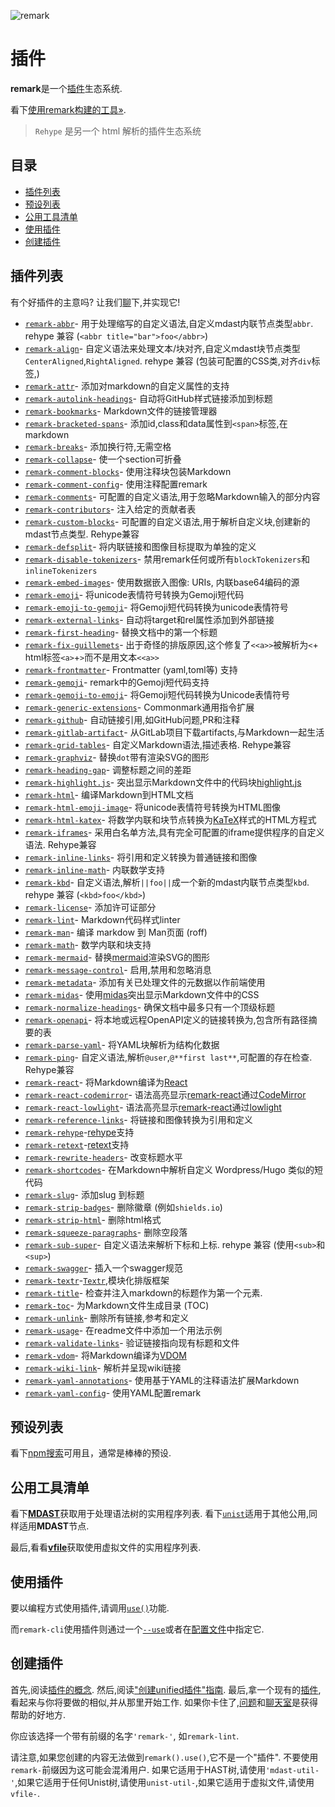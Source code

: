 
![remark][logo]

# 插件

**remark**是一个[插件][plugins]生态系统. 

看下[使用remark构建的工具»][products]. 

> `Rehype` 是另一个 html 解析的插件生态系统

## 目录

<!-- START doctoc generated TOC please keep comment here to allow auto update -->
<!-- DON'T EDIT THIS SECTION, INSTEAD RE-RUN doctoc TO UPDATE -->


- [插件列表](#%E6%8F%92%E4%BB%B6%E5%88%97%E8%A1%A8)
- [预设列表](#%E9%A2%84%E8%AE%BE%E5%88%97%E8%A1%A8)
- [公用工具清单](#%E5%85%AC%E7%94%A8%E5%B7%A5%E5%85%B7%E6%B8%85%E5%8D%95)
- [使用插件](#%E4%BD%BF%E7%94%A8%E6%8F%92%E4%BB%B6)
- [创建插件](#%E5%88%9B%E5%BB%BA%E6%8F%92%E4%BB%B6)

<!-- END doctoc generated TOC please keep comment here to allow auto update -->

## 插件列表

有个好插件的主意吗? 让我们[聊][gitter]下,并实现它!

-   [`remark-abbr`](https://github.com/zestedesavoir/zmarkdown/tree/master/packages/remark-abbr)- 用于处理缩写的自定义语法,自定义mdast内联节点类型`abbr`. rehype 兼容 (`<abbr title="bar">foo</abbr>`) 
-   [`remark-align`](https://github.com/zestedesavoir/zmarkdown/tree/master/packages/remark-align)- 自定义语法来处理文本/块对齐,自定义mdast块节点类型`CenterAligned`,`RightAligned`. rehype 兼容 (包装可配置的CSS类,对齐`div`标签,) 
-   [`remark-attr`](https://github.com/arobase-che/remark-attr)- 添加对markdown的自定义属性的支持
-   [`remark-autolink-headings`](https://github.com/ben-eb/remark-autolink-headings)- 自动将GitHub样式链接添加到标题
-   [`remark-bookmarks`](https://github.com/ben-eb/remark-bookmarks)-  Markdown文件的链接管理器
-   [`remark-bracketed-spans`](https://github.com/sethvincent/remark-bracketed-spans)- 添加id,class和data属性到`<span>`标签,在markdown
-   [`remark-breaks`](https://github.com/remarkjs/remark-breaks)- 添加换行符,无需空格
-   [`remark-collapse`](https://github.com/Rokt33r/remark-collapse)- 使一个section可折叠
-   [`remark-comment-blocks`](https://github.com/ben-eb/remark-comment-blocks)- 使用注释块包装Markdown
-   [`remark-comment-config`](https://github.com/remarkjs/remark-comment-config)- 使用注释配置remark
-   [`remark-comments`](https://github.com/zestedesavoir/zmarkdown/tree/master/packages/remark-comments)- 可配置的自定义语法,用于忽略Markdown输入的部分内容
-   [`remark-contributors`](https://github.com/hughsk/remark-contributors)- 注入给定的贡献者表
-   [`remark-custom-blocks`](https://github.com/zestedesavoir/zmarkdown/tree/master/packages/remark-custom-blocks)- 可配置的自定义语法,用于解析自定义块,创建新的mdast节点类型. Rehype兼容
-   [`remark-defsplit`](https://github.com/eush77/remark-defsplit)- 将内联链接和图像目标提取为单独的定义
-   [`remark-disable-tokenizers`](https://github.com/zestedesavoir/zmarkdown/tree/master/packages/remark-disable-tokenizers)- 禁用remark任何或所有`blockTokenizers`和`inlineTokenizers`
-   [`remark-embed-images`](https://github.com/dherges/remark-embed-images)- 使用数据嵌入图像: URIs, 内联base64编码的源
-   [`remark-emoji`](https://github.com/rhysd/remark-emoji)- 将unicode表情符号转换为Gemoji短代码
-   [`remark-emoji-to-gemoji`](https://github.com/jackycute/remark-emoji-to-gemoji)- 将Gemoji短代码转换为unicode表情符号
-   [`remark-external-links`](https://github.com/xuopled/remark-external-links)- 自动将target和rel属性添加到外部链接
-   [`remark-first-heading`](https://github.com/laat/remark-first-heading)- 替换文档中的第一个标题
-   [`remark-fix-guillemets`](https://github.com/zestedesavoir/zmarkdown/tree/master/packages/remark-fix-guillemets)- 出于奇怪的排版原因,这个修复了`<<a>>`被解析为`<`+ html标签`<a>`+`>`而不是用文本`<<a>>`
-   [`remark-frontmatter`](https://github.com/remarkjs/remark-frontmatter)-  Frontmatter (yaml,toml等) 支持
-   [`remark-gemoji`](https://github.com/remarkjs/remark-gemoji)- remark中的Gemoji短代码支持
-   [`remark-gemoji-to-emoji`](https://github.com/jackycute/remark-gemoji-to-emoji)- 将Gemoji短代码转换为Unicode表情符号
-   [`remark-generic-extensions`](https://github.com/medfreeman/remark-generic-extensions)-  Commonmark通用指令扩展
-   [`remark-github`](https://github.com/remarkjs/remark-github)- 自动链接引用,如GitHub问题,PR和注释
-   [`remark-gitlab-artifact`](https://github.com/temando/remark-gitlab-artifact)- 从GitLab项目下载artifacts,与Markdown一起生活
-   [`remark-grid-tables`](https://github.com/zestedesavoir/zmarkdown/tree/master/packages/remark-grid-tables)- 自定义Markdown语法,描述表格. Rehype兼容
-   [`remark-graphviz`](https://github.com/temando/remark-graphviz)- 替换`dot`带有渲染SVG的图形
-   [`remark-heading-gap`](https://github.com/ben-eb/remark-heading-gap)- 调整标题之间的差距
-   [`remark-highlight.js`](https://github.com/ben-eb/remark-highlight.js)- 突出显示Markdown文件中的代码块[highlight.js](https://github.com/isagalaev/highlight.js)
-   [`remark-html`](https://github.com/remarkjs/remark-html)- 编译Markdown到HTML文档
-   [`remark-html-emoji-image`](https://github.com/jackycute/remark-html-emoji-image)- 将unicode表情符号转换为HTML图像
-   [`remark-html-katex`](https://github.com/rokt33r/remark-math/blob/master/packages/remark-html-katex/readme.md)- 将数学内联和块节点转换为[KaTeX](https://github.com/Khan/KaTeX)样式的HTML方程式
-   [`remark-iframes`](https://github.com/zestedesavoir/zmarkdown/tree/master/packages/remark-iframes)- 采用白名单方法,具有完全可配置的iframe提供程序的自定义语法. Rehype兼容
-   [`remark-inline-links`](https://github.com/remarkjs/remark-inline-links)- 将引用和定义转换为普通链接和图像
-   [`remark-inline-math`](https://github.com/bizen241/remark-inline-math)- 内联数学支持
-   [`remark-kbd`](https://github.com/zestedesavoir/zmarkdown/tree/master/packages/remark-kbd)- 自定义语法,解析`||foo||`成一个新的mdast内联节点类型`kbd`. rehype 兼容 (`<kbd>foo</kbd>`) 
-   [`remark-license`](https://github.com/remarkjs/remark-license)- 添加许可证部分
-   [`remark-lint`](https://github.com/remarkjs/remark-lint)-  Markdown代码样式linter
-   [`remark-man`](https://github.com/remarkjs/remark-man)- 编译 markdow 到 Man页面 (roff) 
-   [`remark-math`](https://github.com/rokt33r/remark-math)- 数学内联和块支持
-   [`remark-mermaid`](https://github.com/temando/remark-mermaid)- 替换[mermaid](https://mermaidjs.github.io/)渲染SVG的图形
-   [`remark-message-control`](https://github.com/remarkjs/remark-message-control)- 启用,禁用和忽略消息
-   [`remark-metadata`](https://github.com/temando/remark-metadata)- 添加有关已处理文件的元数据以作前端使用
-   [`remark-midas`](https://github.com/ben-eb/remark-midas)- 使用[midas](https://github.com/ben-eb/midas)突出显示Markdown文件中的CSS
-   [`remark-normalize-headings`](https://github.com/eush77/remark-normalize-headings)- 确保文档中最多只有一个顶级标题
-   [`remark-openapi`](https://github.com/temando/remark-openapi)- 将本地或远程OpenAPI定义的链接转换为,包含所有路径摘要的表
-   [`remark-parse-yaml`](https://github.com/landakram/remark-parse-yaml)- 将YAML块解析为结构化数据
-   [`remark-ping`](https://github.com/zestedesavoir/zmarkdown/tree/master/packages/remark-ping)- 自定义语法,解析`@user`,`@**first last**`,可配置的存在检查. Rehype兼容
-   [`remark-react`](https://github.com/mapbox/remark-react)- 将Markdown编译为[React](https://github.com/facebook/react)
-   [`remark-react-codemirror`](https://github.com/craftzdog/remark-react-codemirror)- 语法高亮显示[remark-react](https://github.com/mapbox/remark-react)通过[CodeMirror](https://codemirror.net)
-   [`remark-react-lowlight`](https://github.com/bebraw/remark-react-lowlight)- 语法高亮显示[remark-react](https://github.com/mapbox/remark-react)通过[lowlight](https://github.com/wooorm/lowlight)
-   [`remark-reference-links`](https://github.com/remarkjs/remark-reference-links)- 将链接和图像转换为引用和定义
-   [`remark-rehype`](https://github.com/remarkjs/remark-rehype)-[rehype](https://github.com/rehypejs/rehype)支持
-   [`remark-retext`](https://github.com/remarkjs/remark-retext)-[retext](https://github.com/retextjs/retext)支持
-   [`remark-rewrite-headers`](https://github.com/strugee/remark-rewrite-headers)- 改变标题水平
-   [`remark-shortcodes`](https://github.com/djm/remark-shortcodes)- 在Markdown中解析自定义 Wordpress/Hugo 类似的短代码
-   [`remark-slug`](https://github.com/remarkjs/remark-slug)- 添加slug 到标题
-   [`remark-strip-badges`](https://github.com/remarkjs/remark-strip-badges)- 删除徽章 (例如`shields.io`) 
-   [`remark-strip-html`](https://github.com/craftzdog/remark-strip-html)- 删除html格式
-   [`remark-squeeze-paragraphs`](https://github.com/eush77/remark-squeeze-paragraphs)- 删除空段落
-   [`remark-sub-super`](https://github.com/zestedesavoir/zmarkdown/tree/master/packages/remark-sub-super)- 自定义语法来解析下标和上标. rehype 兼容 (使用`<sub>`和`<sup>`) 
-   [`remark-swagger`](https://github.com/yoshuawuyts/remark-swagger)- 插入一个swagger规范
-   [`remark-textr`](https://github.com/denysdovhan/remark-textr)-[`Textr`](https://github.com/shuvalov-anton/textr),模块化排版框架
-   [`remark-title`](https://github.com/RichardLitt/remark-title)- 检查并注入markdown的标题作为第一个元素. 
-   [`remark-toc`](https://github.com/remarkjs/remark-toc)- 为Markdown文件生成目录 (TOC) 
-   [`remark-unlink`](https://github.com/eush77/remark-unlink)- 删除所有链接,参考和定义
-   [`remark-usage`](https://github.com/remarkjs/remark-usage)- 在readme文件中添加一个用法示例
-   [`remark-validate-links`](https://github.com/remarkjs/remark-validate-links)- 验证链接指向现有标题和文件
-   [`remark-vdom`](https://github.com/remarkjs/remark-vdom)- 将Markdown编译为[VDOM](https://github.com/Matt-Esch/virtual-dom/)
-   [`remark-wiki-link`](https://github.com/landakram/remark-wiki-link)- 解析并呈现wiki链接
-   [`remark-yaml-annotations`](https://github.com/sfrdmn/remark-yaml-annotations)- 使用基于YAML的注释语法扩展Markdown
-   [`remark-yaml-config`](https://github.com/remarkjs/remark-yaml-config)- 使用YAML配置remark

## 预设列表

看下[npm搜索][preset-search]可用且，通常是棒棒的预设. 

## 公用工具清单

看下[**MDAST**][mdast-util]获取用于处理语法树的实用程序列表. 看下[`unist`][unist-util]适用于其他公用,同样适用**MDAST**节点. 

最后,看看[**vfile**][vfile-util]获取使用虚拟文件的实用程序列表. 

## 使用插件

要以编程方式使用插件,请调用[`use()`][unified-use]功能. 

而`remark-cli`使用插件则通过一个[`--use`][unified-args-use]或者在[配置文件][config-file-use]中指定它.

## 创建插件

首先,阅读[插件的概念][unified-plugins]. 然后,阅读["创建unified插件"指南][guide]. 最后,拿一个现有的[插件][plugins],看起来与你将要做的相似,并从那里开始工作. 如果你卡住了,[问题][issues]和[聊天室][Gitter]是获得帮助的好地方. 

你应该选择一个带有前缀的名字`'remark-'`, 如`remark-lint`. 

请注意,如果您创建的内容无法做到`remark().use()`,它不是一个"插件". 不要使用`remark-`前缀因为这可能会混淆用户. 如果它适用于HAST树,请使用`'mdast-util-'`,如果它适用于任何Unist树,请使用`unist-util-`,如果它适用于虚拟文件,请使用`vfile-`. 

<!--Definitions:-->

[logo]: https://cdn.rawgit.com/remarkjs/remark/ee78519/logo.svg

[plugins]: #list-of-plugins

[products]: https://github.com/remarkjs/remark/blob/master/doc/products.md

[mdast-util]: https://github.com/syntax-tree/mdast#list-of-utilities

[unist-util]: https://github.com/syntax-tree/unist#unist-utilities

[vfile-util]: https://github.com/vfile/vfile#utilities

[unified-use]: https://github.com/unifiedjs/unified#processoruseplugin-options

[unified-args-use]: https://github.com/unifiedjs/unified-args#--use-plugin

[config-file-use]: https://github.com/unifiedjs/unified-engine/blob/master/doc/configure.md#plugins

[unified-plugins]: https://github.com/unifiedjs/unified#plugin

[issues]: https://github.com/remarkjs/remark/issues

[gitter]: https://gitter.im/remarkjs/Lobby

[guide]: https://unifiedjs.github.io/create-a-plugin.html

[preset-search]: https://www.npmjs.com/search?q=remark-preset
